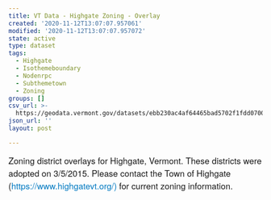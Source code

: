 ```yaml
---
title: VT Data - Highgate Zoning - Overlay
created: '2020-11-12T13:07:07.957061'
modified: '2020-11-12T13:07:07.957072'
state: active
type: dataset
tags:
  - Highgate
  - Isothemeboundary
  - Nodenrpc
  - Subthemetown
  - Zoning
groups: []
csv_url: >-
  https://geodata.vermont.gov/datasets/ebb230ac4af64465bad5702f1fdd0700_0.csv?outSR=%7B%22latestWkid%22%3A3857%2C%22wkid%22%3A102100%7D
json_url: ''
layout: post

---
```

<div style='text-align:Left;'><p><span style='font-family: &quot;Avenir Next W01&quot;, &quot;Avenir Next W00&quot;, &quot;Avenir Next&quot;, Avenir, &quot;Helvetica Neue&quot;, sans-serif; font-size: 17px;'>Zoning district overlays for Highgate, Vermont. These districts were adopted on 3/5/2015. Please contact the Town of Highgate (</span><span style='font-family: &quot;Avenir Next W01&quot;, &quot;Avenir Next W00&quot;, &quot;Avenir Next&quot;, Avenir, &quot;Helvetica Neue&quot;, sans-serif; font-size: 17px;'><a href='https://www.highgatevt.org/)' style='color: rgb(0, 121, 193); text-decoration-line: none;' target='_blank'>https://www.highgatevt.org/)</a></span><span style='font-family: &quot;Avenir Next W01&quot;, &quot;Avenir Next W00&quot;, &quot;Avenir Next&quot;, Avenir, &quot;Helvetica Neue&quot;, sans-serif; font-size: 17px;'> for current zoning information.</span><br /></p><p><span></span></p></div>

